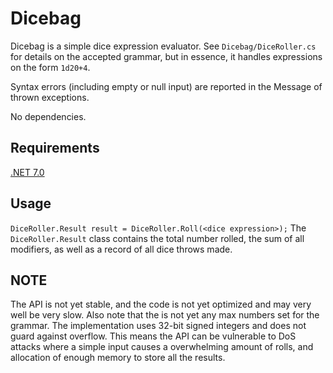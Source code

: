 Dicebag
=======

Dicebag is a simple dice expression evaluator. See `Dicebag/DiceRoller.cs` for details on the accepted grammar, but in essence, it handles expressions on the form `1d20+4`.

Syntax errors (including empty or null input) are reported in the Message of thrown exceptions.

No dependencies.

## Requirements
[.NET 7.0](https://dotnet.microsoft.com/download/dotnet/7.0)

## Usage
`DiceRoller.Result result = DiceRoller.Roll(<dice expression>);`
The `DiceRoller.Result` class contains the total number rolled, the sum of all modifiers, as well as a record of all dice throws made.

## NOTE
The API is not yet stable, and the code is not yet optimized and may very well be very slow. Also note that the is not yet any max numbers set for the grammar. The implementation uses 32-bit signed integers and does not guard against overflow. This means the API can be vulnerable to DoS attacks where a simple input causes a overwhelming amount of rolls, and allocation of enough memory to store all the results.

